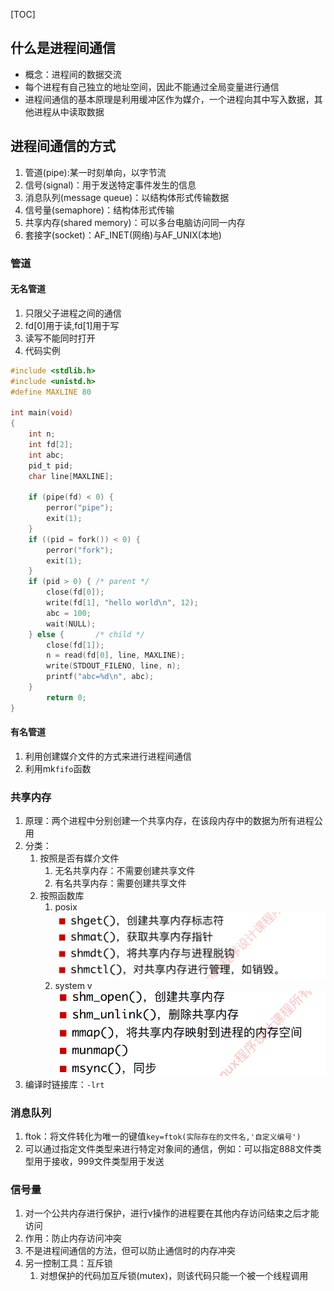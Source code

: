 [TOC]
## 什么是进程间通信
- 概念：进程间的数据交流
- 每个进程有自己独立的地址空间，因此不能通过全局变量进行通信
- 进程间通信的基本原理是利用缓冲区作为媒介，一个进程向其中写入数据，其他进程从中读取数据
## 进程间通信的方式
1. 管道(pipe):某一时刻单向，以字节流
2. 信号(signal)：用于发送特定事件发生的信息
3. 消息队列(message queue)：以结构体形式传输数据
4. 信号量(semaphore)：结构体形式传输
5. 共享内存(shared memory)：可以多台电脑访问同一内存
6. 套接字(socket)：AF_INET(网络)与AF_UNIX(本地)
   
### 管道
#### 无名管道
1. 只限父子进程之间的通信
2. fd[0]用于读,fd[1]用于写
3. 读写不能同时打开
4. 代码实例
```c
#include <stdlib.h>
#include <unistd.h>
#define MAXLINE 80

int main(void)
{
	int n;
	int fd[2];
    int abc;
	pid_t pid;
	char line[MAXLINE];

	if (pipe(fd) < 0) {
		perror("pipe");
		exit(1);
	}
	if ((pid = fork()) < 0) {
		perror("fork");
		exit(1);
	}
	if (pid > 0) { /* parent */
		close(fd[0]);
		write(fd[1], "hello world\n", 12);
        abc = 100;
		wait(NULL);
	} else {       /* child */
		close(fd[1]);
		n = read(fd[0], line, MAXLINE);
		write(STDOUT_FILENO, line, n);
        printf("abc=%d\n", abc);
	}
	    return 0;
}
```
#### 有名管道
1. 利用创建媒介文件的方式来进行进程间通信
2. 利用mk`fifo`函数

### 共享内存
1. 原理：两个进程中分别创建一个共享内存，在该段内存中的数据为所有进程公用
1. 分类：
   1. 按照是否有媒介文件
      1. 无名共享内存：不需要创建共享文件
      2. 有名共享内存：需要创建共享文件
   2. 按照函数库
      1. posix
        ![](images/2022-05-31-11-33-45.png)
      2. system v
        ![](images/2022-05-31-10-48-49.png)
2. 编译时链接库：`-lrt`
### 消息队列
1. ftok：将文件转化为唯一的键值`key=ftok(实际存在的文件名,'自定义编号')`
2. 可以通过指定文件类型来进行特定对象间的通信，例如：可以指定888文件类型用于接收，999文件类型用于发送


### 信号量
1. 对一个公共内存进行保护，进行v操作的进程要在其他内存访问结束之后才能访问
2. 作用：防止内存访问冲突
3. 不是进程间通信的方法，但可以防止通信时的内存冲突
4. 另一控制工具：互斥锁
   1. 对想保护的代码加互斥锁(mutex)，则该代码只能一个被一个线程调用
